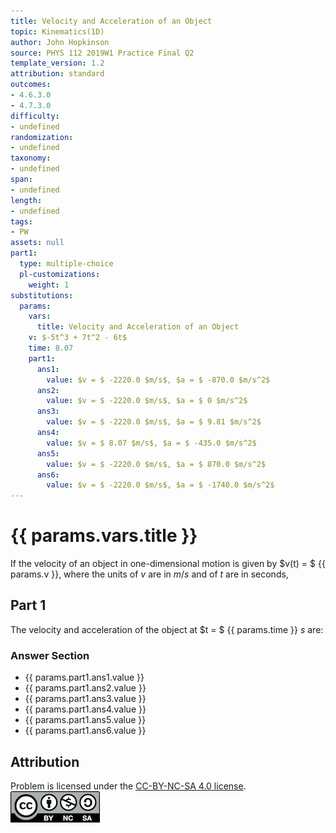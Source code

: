 ```yaml
---
title: Velocity and Acceleration of an Object
topic: Kinematics(1D)
author: John Hopkinson
source: PHYS 112 2019W1 Practice Final Q2
template_version: 1.2
attribution: standard
outcomes:
- 4.6.3.0
- 4.7.3.0
difficulty:
- undefined
randomization:
- undefined
taxonomy:
- undefined
span:
- undefined
length:
- undefined
tags:
- PW
assets: null
part1:
  type: multiple-choice
  pl-customizations:
    weight: 1
substitutions:
  params:
    vars:
      title: Velocity and Acceleration of an Object
    v: $-5t^3 + 7t^2 - 6t$
    time: 8.07
    part1:
      ans1:
        value: $v = $ -2220.0 $m/s$, $a = $ -870.0 $m/s^2$
      ans2:
        value: $v = $ -2220.0 $m/s$, $a = $ 0 $m/s^2$
      ans3:
        value: $v = $ -2220.0 $m/s$, $a = $ 9.81 $m/s^2$
      ans4:
        value: $v = $ 8.07 $m/s$, $a = $ -435.0 $m/s^2$
      ans5:
        value: $v = $ -2220.0 $m/s$, $a = $ 870.0 $m/s^2$
      ans6:
        value: $v = $ -2220.0 $m/s$, $a = $ -1740.0 $m/s^2$
---
```

# {{ params.vars.title }}
If the velocity of an object in one-dimensional motion is given by $v(t) = $ {{ params.v }}, where the units of $v$ are in $m/s$ and of $t$ are in seconds,

## Part 1

The velocity and acceleration of the object at $t = $ {{ params.time }} $s$ are:

### Answer Section

- {{ params.part1.ans1.value }}
- {{ params.part1.ans2.value }}
- {{ params.part1.ans3.value }}
- {{ params.part1.ans4.value }}
- {{ params.part1.ans5.value }}
- {{ params.part1.ans6.value }}

## Attribution

Problem is licensed under the [CC-BY-NC-SA 4.0 license](https://creativecommons.org/licenses/by-nc-sa/4.0/).<br> ![The Creative Commons 4.0 license requiring attribution-BY, non-commercial-NC, and share-alike-SA license.](https://raw.githubusercontent.com/firasm/bits/master/by-nc-sa.png)